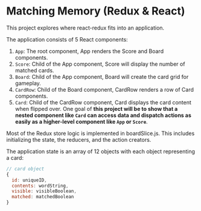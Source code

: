 # Matching Memory (Redux & React)

This project explores where react-redux fits into an application.

The application consists of 5 React components:

1. `App`: The root component, App renders the Score and Board components.
2. `Score`: Child of the App component, Score will display the number of matched cards.
3. `Board`: Child of the App component, Board will create the card grid for gameplay.
4. `CardRow`: Child of the Board component, CardRow renders a row of Card components.
5. `Card`: Child of the CardRow component, Card displays the card content when flipped over.
One goal of **this project will be to show that a nested component like `Card` can access data and dispatch actions as easily as a higher-level component like `App` or `Score`**.

Most of the Redux store logic is implemented in boardSlice.js. This includes initializing the state, the reducers, and the action creators.

The application state is an array of 12 objects with each object representing a card:

```javascript
// card object
{
  id: uniqueID, 
  contents: wordString, 
  visible: visibleBoolean, 
  matched: matchedBoolean
}
```